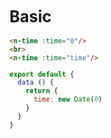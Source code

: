 # Basic
```html
<n-time :time="0"/>
<br>
<n-time :time="time"/>
```
```js
export default {
  data () {
    return {
      time: new Date(0)
    }
  }
}
```